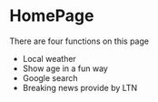 # HomePage
There are four functions on this page
* Local weather
* Show age in a fun way
* Google search
* Breaking news provide by LTN
